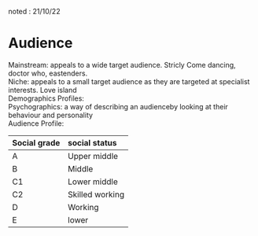 noted : 21/10/22

# Audience

Mainstream: appeals to a wide target audience. Stricly Come dancing, doctor who, eastenders.  
Niche: appeals to a small target audience as they are targeted at specialist interests. Love island  
Demographics Profiles:  
Psychographics: a way of describing an audienceby looking at their behaviour and personality  
Audience Profile:

| Social grade | social status   |
| :----------- | :-------------- |
| A            | Upper middle    |
| B            | Middle          |
| C1           | Lower middle    |
| C2           | Skilled working |
| D            | Working         |
| E            | lower           |
